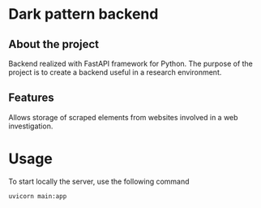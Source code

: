 # Dark pattern backend 

## About the project
Backend realized with FastAPI framework for Python.
The purpose of the project is to create a backend useful in a research environment.


## Features
Allows storage of scraped elements from websites involved in a web investigation.
# Usage
To start locally the server, use the following command
```
uvicorn main:app
```


